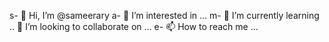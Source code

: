 s- 👋 Hi, I’m @sameerary
a- 👀 I’m interested in ...
m- 🌱 I’m currently learning .. 💞️ I’m looking to collaborate on ...
e- 📫 How to reach me ...

<!---
sameerary/sameerary is a ✨ special ✨ repository because its `README.md` (this file) appears on your GitHub profile.
You can click the Preview link to take a look at your changes.
--->
